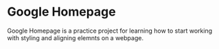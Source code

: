 # Google Homepage

Google Homepage is a practice project for learning how to start working with styling and aligning elemnts on a webpage.

